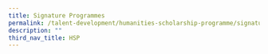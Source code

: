 ```yaml
---
title: Signature Programmes
permalink: /talent-development/humanities-scholarship-programme/signature-programmes/
description: ""
third_nav_title: HSP
---
```

